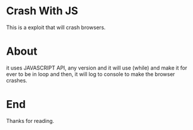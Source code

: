 # Crash With JS
This is a exploit that will crash browsers.

# About
it uses JAVASCRIPT API, any version and it will use (while) and make it for ever to be in loop and then, it will log to console to make the browser crashes.
# End
Thanks for reading.